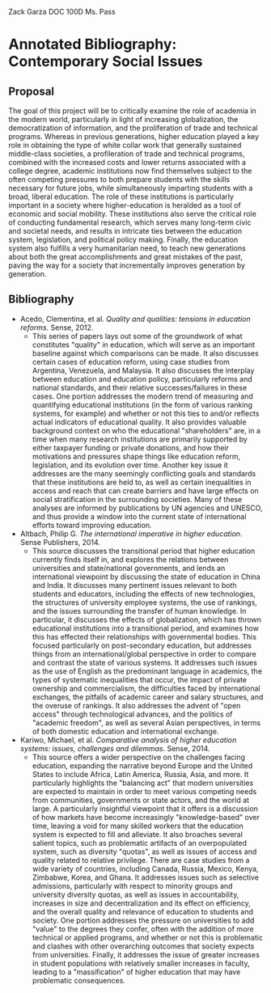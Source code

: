 Zack Garza
DOC 100D
Ms. Pass

# Annotated Bibliography: Contemporary Social Issues

## Proposal

The goal of this project will be to critically examine the role of academia in the modern world, particularly in light of increasing globalization, the democratization of information, and the proliferation of trade and technical programs. Whereas in previous generations, higher education played a key role in obtaining the type of white collar work that generally sustained middle-class societies, a profileration of trade and technical programs, combined with the increased costs and lower returns associated with a college degree, academic institutions now find themselves subject to the often competing pressures to both prepare students with the skills necessary for future jobs, while simultaneously imparting students with a broad, liberal education. The role of these institutions is particularly important in a society where higher-education is heralded as a tool of economic and social mobility. These institutions also serve the critical role of conducting fundamental research, which serves many long-term civic and societal needs, and results in intricate ties between the education system, legislation, and political policy making. Finally, the education system also fulfills a very humanitarian need, to teach new generations about both the great accomplishments and great mistakes of the past, paving the way for a society that incrementally improves generation by generation.

## Bibliography

- Acedo, Clementina, et al. *Quality and qualities: tensions in education reforms*. Sense, 2012. 
  - This series of papers lays out some of the groundwork of what constitutes "quality" in education, which will serve as an important baseline against which comparisons can be made. It also discusses certain cases of education reform, using case studies from Argentina, Venezuela, and Malaysia. It also discusses the interplay between education and education policy, particularly reforms and national standards, and their relative successes/failures in these cases. One portion addresses the modern trend of measuring and quantifying educational institutions (in the form of various ranking systems, for example) and whether or not this ties to and/or reflects actual indicators of educational quality. It also provides valuable background context on who the educational "shareholders" are, in a time when many research institutions are primarily supported by either taxpayer funding or private donations, and how their motivations and pressures shape things like education reform, legislation, and its evolution over time. Another key issue it addresses are the many seemingly conflicting goals and standards that these institutions are held to, as well as certain inequalities in access and reach that can create barriers and have large effects on social stratification in the surrounding societies. Many of these analyses are informed by publications by UN agencies and UNESCO, and thus provide a window into the current state of international efforts toward improving education.
- Altbach, Philip G. *The international imperative in higher education*. Sense Publishers, 2014. 
  - This source discusses the transitional period that higher education currently finds itself in, and explores the relations between universities and state/national governments, and lends an international viewpoint by discussing the state of education in China and India. It discusses many pertinent issues relevant to both students and educators, including the effects of new technologies, the structures of university employee systems, the use of rankings, and the issues surrounding the transfer of human knowledge. In particular, it discusses the effects of globalization, which has thrown educational institutions into a transitional period, and examines how this has effected their relationships with governmental bodies. This focused particularly on post-secondary education, but addresses things from an international/global perspective in order to compare and contrast the state of various systems. It addresses such issues as the use of English as the predominant language in academics, the types of systematic inequalities that occur, the impact of private ownership and commercialism, the difficulties faced by international exchanges, the pitfalls of academic career and salary structures, and the overuse of rankings. It also addresses the advent of "open access" through technological advances, and the politics of "academic freedom", as well as several Asian perspectives, in terms of both domestic education and international exchange.
- Kariwo, Michael, et al. *Comparative analysis of higher education systems: issues, challenges and dilemmas*. Sense, 2014. 
  - This source offers a wider perspective on the challenges facing education, expanding the narrative beyond Europe and the United States to include Africa, Latin America, Russia, Asia, and more. It particularly highlights the "balancing act" that modern universities are expected to maintain in order to meet various competing needs from communities, governments or state actors, and the world at large. A particularly insightful viewpoint that it offers is a discussion of how markets have become increasingly "knowledge-based" over time, leaving a void for many skilled workers that the education system is expected to fill and alleviate. It also broaches several salient topics, such as problematic artifacts of an overpopulated system, such as diversity "quotas", as well as issues of access and quality related to relative privilege. There are case studies from a wide variety of countries, including Canada, Russia, Mexico, Kenya, Zimbabwe, Korea, and Ghana. It addresses issues such as selective admissions, particularly with respect to minority groups and university diversity quotas, as well as issues in accountability, increases in size and decentralization and its effect on efficiency, and the overall quality and relevance of education to students and society. One portion addresses the pressure on universities to add "value" to the degrees they confer, often with the addition of more technical or applied programs, and whether or not this is problematic and clashes with other overarching outcomes that society expects from universities. Finally, it addresses the issue of greater increases in student populations with relatively smaller increases in faculty, leading to a "massification" of higher education that may have problematic consequences.

